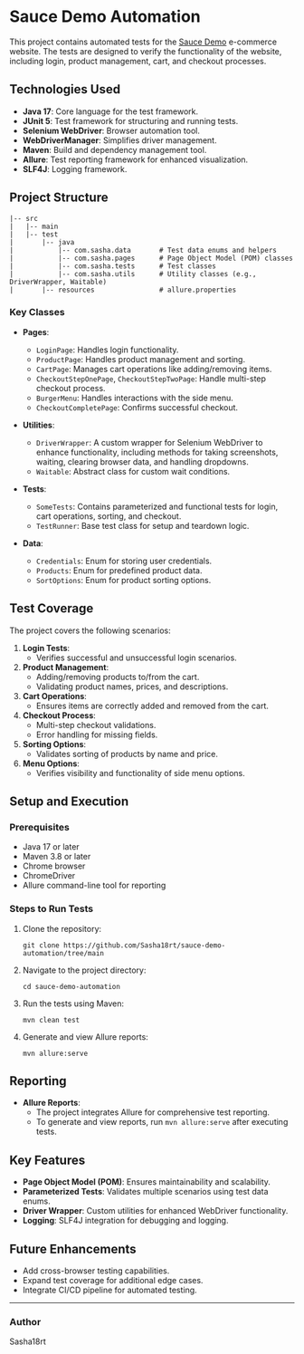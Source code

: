 # Sauce Demo Automation

This project contains automated tests for the [Sauce Demo](https://www.saucedemo.com/) e-commerce website. The tests are designed to verify the functionality of the website, including login, product management, cart, and checkout processes.

## Technologies Used

- **Java 17**: Core language for the test framework.
- **JUnit 5**: Test framework for structuring and running tests.
- **Selenium WebDriver**: Browser automation tool.
- **WebDriverManager**: Simplifies driver management.
- **Maven**: Build and dependency management tool.
- **Allure**: Test reporting framework for enhanced visualization.
- **SLF4J**: Logging framework.

## Project Structure

```
|-- src
|   |-- main
|   |-- test
|       |-- java
|           |-- com.sasha.data       # Test data enums and helpers
|           |-- com.sasha.pages      # Page Object Model (POM) classes
|           |-- com.sasha.tests      # Test classes
|           |-- com.sasha.utils      # Utility classes (e.g., DriverWrapper, Waitable)
|       |-- resources                # allure.properties
```

### Key Classes

- **Pages**:
    - `LoginPage`: Handles login functionality.
    - `ProductPage`: Handles product management and sorting.
    - `CartPage`: Manages cart operations like adding/removing items.
    - `CheckoutStepOnePage`, `CheckoutStepTwoPage`: Handle multi-step checkout process.
    - `BurgerMenu`: Handles interactions with the side menu.
    - `CheckoutCompletePage`: Confirms successful checkout.

- **Utilities**:
    - `DriverWrapper`: A custom wrapper for Selenium WebDriver to enhance functionality, including methods for taking screenshots, waiting, clearing browser data, and handling dropdowns.
    - `Waitable`: Abstract class for custom wait conditions.

- **Tests**:
    - `SomeTests`: Contains parameterized and functional tests for login, cart operations, sorting, and checkout.
    - `TestRunner`: Base test class for setup and teardown logic.

- **Data**:
    - `Credentials`: Enum for storing user credentials.
    - `Products`: Enum for predefined product data.
    - `SortOptions`: Enum for product sorting options.

## Test Coverage

The project covers the following scenarios:

1. **Login Tests**:
    - Verifies successful and unsuccessful login scenarios.
2. **Product Management**:
    - Adding/removing products to/from the cart.
    - Validating product names, prices, and descriptions.
3. **Cart Operations**:
    - Ensures items are correctly added and removed from the cart.
4. **Checkout Process**:
    - Multi-step checkout validations.
    - Error handling for missing fields.
5. **Sorting Options**:
    - Validates sorting of products by name and price.
6. **Menu Options**:
    - Verifies visibility and functionality of side menu options.

## Setup and Execution

### Prerequisites

- Java 17 or later
- Maven 3.8 or later
- Chrome browser
- ChromeDriver
- Allure command-line tool for reporting

### Steps to Run Tests

1. Clone the repository:
   ```
   git clone https://github.com/Sasha18rt/sauce-demo-automation/tree/main
   ```

2. Navigate to the project directory:
   ```
   cd sauce-demo-automation
   ```

3. Run the tests using Maven:
   ```
   mvn clean test
   ```

4. Generate and view Allure reports:
   ```
   mvn allure:serve
   ```

## Reporting

- **Allure Reports**:
    - The project integrates Allure for comprehensive test reporting.
    - To generate and view reports, run `mvn allure:serve` after executing tests.

## Key Features

- **Page Object Model (POM)**: Ensures maintainability and scalability.
- **Parameterized Tests**: Validates multiple scenarios using test data enums.
- **Driver Wrapper**: Custom utilities for enhanced WebDriver functionality.
- **Logging**: SLF4J integration for debugging and logging.

## Future Enhancements

- Add cross-browser testing capabilities.
- Expand test coverage for additional edge cases.
- Integrate CI/CD pipeline for automated testing.

---

### Author

Sasha18rt
